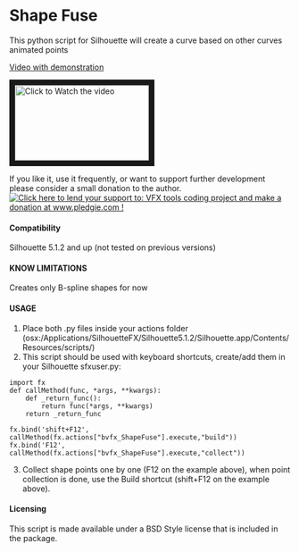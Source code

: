 Shape Fuse
======================
This python script for Silhouette will create a curve based on other curves animated points

[Video with demonstration](http://www.youtube.com/watch?v=TwdWFFUIQBM&feature=player_embedded)

<a href="http://www.youtube.com/watch?feature=player_embedded&v=TwdWFFUIQBM" target="_blank"><img src="http://img.youtube.com/vi/TwdWFFUIQBM/mqdefault.jpg"
alt="Click to Watch the video" width="240" height="135" border="10" /></a>

If you like it, use it frequently, or want to support further development please consider a small donation to the author.   
<a href='http://www.pledgie.com/campaigns/21123'><img alt='Click here to lend your support to: VFX tools coding project and make a donation at www.pledgie.com !' src='http://www.pledgie.com/campaigns/21123.png?skin_name=chrome' border='0' /></a>

#### Compatibility ####
Silhouette 5.1.2 and up (not tested on previous versions)

#### KNOW LIMITATIONS #####
 Creates only B-spline shapes for now

#### USAGE ####
1. Place both .py files inside your actions folder (osx:/Applications/SilhouetteFX/Silhouette5.1.2/Silhouette.app/Contents/Resources/scripts/)
2. This script should be used with keyboard shortcuts, create/add them in your Silhouette sfxuser.py:
```
import fx
def callMethod(func, *args, **kwargs):
    def _return_func():
        return func(*args, **kwargs)
    return _return_func

fx.bind('shift+F12', callMethod(fx.actions["bvfx_ShapeFuse"].execute,"build"))
fx.bind('F12', callMethod(fx.actions["bvfx_ShapeFuse"].execute,"collect"))
```
3. Collect shape points one by one (F12 on the example above), when point collection is done, use the Build shortcut (shift+F12 on the example above).
 
#### Licensing ####
This script is made available under a BSD Style license that is included in the package.
